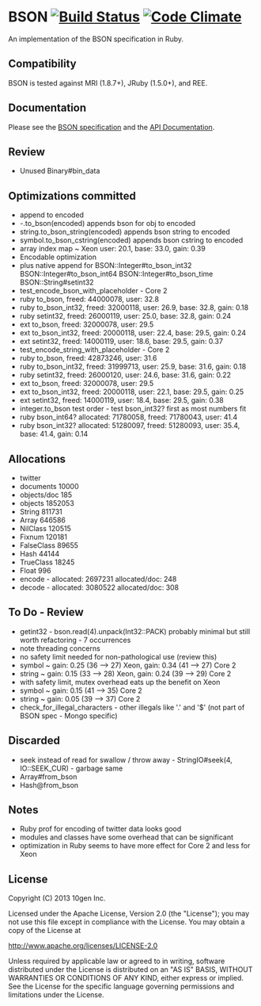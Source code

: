 BSON [![Build Status](https://secure.travis-ci.org/mongodb/bson-ruby.png?branch=master&.png)](http://travis-ci.org/mongodb/bson-ruby) [![Code Climate](https://codeclimate.com/github/mongodb/bson-ruby.png)](https://codeclimate.com/github/mongodb/bson-ruby)
====

An implementation of the BSON specification in Ruby.

Compatibility
-------------

BSON is tested against MRI (1.8.7+), JRuby (1.5.0+), and REE.

Documentation
-------------

Please see the [BSON specification](http://bsonspec.org) and the [API Documentation](http://rdoc.info/github/mongodb/bson-ruby/master/frames).

Review
------

- Unused
  Binary#bin_data

Optimizations committed
-----------------------

- append to encoded
- \-.to_bson(encoded) appends bson for obj to encoded
- string.to_bson_string(encoded) appends bson string to encoded
- symbol.to_bson_cstring(encoded) appends bson cstring to encoded
- array index map ~ Xeon user: 20.1, base: 33.0, gain: 0.39
- Encodable optimization
- plus native append for
  BSON::Integer#to_bson_int32
  BSON::Integer#to_bson_int64
  BSON::Integer#to_bson_time
  BSON::String#setint32
- test_encode_bson_with_placeholder - Core 2
- ruby to_bson,       freed: 44000078, user: 32.8
- ruby to_bson_int32, freed: 32000118, user: 26.9, base: 32.8, gain: 0.18
- ruby setint32,      freed: 26000119, user: 25.0, base: 32.8, gain: 0.24
- ext  to_bson,       freed: 32000078, user: 29.5
- ext  to_bson_int32, freed: 20000118, user: 22.4, base: 29.5, gain: 0.24
- ext  setint32,      freed: 14000119, user: 18.6, base: 29.5, gain: 0.37
- test_encode_string_with_placeholder - Core 2
- ruby to_bson,       freed: 42873246, user: 31.6
- ruby to_bson_int32, freed: 31999713, user: 25.9, base: 31.6, gain: 0.18
- ruby setint32,      freed: 26000120, user: 24.6, base: 31.6, gain: 0.22
- ext  to_bson,       freed: 32000078, user: 29.5
- ext  to_bson_int32, freed: 20000118, user: 22.1, base: 29.5, gain: 0.25
- ext  setint32,      freed: 14000119, user: 18.4, base: 29.5, gain: 0.38
- integer.to_bson test order - test bson_int32? first as most numbers fit
- ruby bson_int64?     allocated: 71780058, freed: 71780043, user: 41.4
- ruby bson_int32?     allocated: 51280097, freed: 51280093, user: 35.4, base: 41.4, gain: 0.14

Allocations
-----------

- twitter
- documents   10000
- objects/doc   185
- objects   1852053
- String    811731
- Array     646586
- NilClass  120515
- Fixnum    120181
- FalseClass 89655
- Hash       44144
- TrueClass  18245
- Float        996
- encode - allocated: 2697231 allocated/doc: 248
- decode - allocated: 3080522 allocated/doc: 308

To Do - Review
--------------

- getint32 - bson.read(4).unpack(Int32::PACK)
  probably minimal but still worth refactoring - 7 occurrences
- note threading concerns
- no safety limit needed for non-pathological use (review this)
- symbol ~ gain: 0.25 (36 --> 27) Xeon, gain: 0.34 (41 --> 27) Core 2
- string ~ gain: 0.15 (33 --> 28) Xeon, gain: 0.24 (39 --> 29) Core 2
- with safety limit, mutex overhead eats up the benefit on Xeon
- symbol ~ gain: 0.15 (41 --> 35) Core 2
- string ~ gain: 0.05 (39 --> 37) Core 2
- check_for_illegal_characters - other illegals like '.' and '$' (not part of BSON spec - Mongo specific)

Discarded
---------

- seek instead of read for swallow / throw away - StringIO#seek(4, IO::SEEK_CUR) - garbage same
- Array#from_bson
- Hash@from_bson

Notes
-----

- Ruby prof for encoding of twitter data looks good
- modules and classes have some overhead that can be significant
- optimization in Ruby seems to have more effect for Core 2 and less for Xeon

License
-------

Copyright (C) 2013 10gen Inc.

Licensed under the Apache License, Version 2.0 (the "License");
you may not use this file except in compliance with the License.
You may obtain a copy of the License at

http://www.apache.org/licenses/LICENSE-2.0

Unless required by applicable law or agreed to in writing, software
distributed under the License is distributed on an "AS IS" BASIS,
WITHOUT WARRANTIES OR CONDITIONS OF ANY KIND, either express or implied.
See the License for the specific language governing permissions and
limitations under the License.
